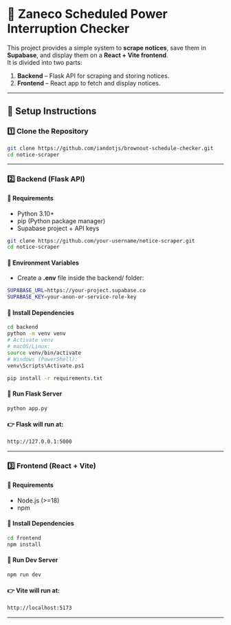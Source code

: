 # 📢 Zaneco Scheduled Power Interruption Checker

This project provides a simple system to **scrape notices**, save them in **Supabase**, and display them on a **React + Vite frontend**.  
It is divided into two parts:

1. **Backend** – Flask API for scraping and storing notices.
2. **Frontend** – React app to fetch and display notices.

---

## 🚀 Setup Instructions

### 1️⃣ Clone the Repository

```bash
git clone https://github.com/iandotjs/brownout-schedule-checker.git
cd notice-scraper
```

---

### 2️⃣ Backend (Flask API)

#### 📌 Requirements

- Python 3.10+
- pip (Python package manager)
- Supabase project + API keys

```bash
git clone https://github.com/your-username/notice-scraper.git
cd notice-scraper
```

#### 📌 Environment Variables

- Create a **.env** file inside the backend/ folder:

```bash
SUPABASE_URL=https://your-project.supabase.co
SUPABASE_KEY=your-anon-or-service-role-key
```

#### 📌 Install Dependencies

```bash
cd backend
python -m venv venv
# Activate venv
# macOS/Linux:
source venv/bin/activate
# Windows (PowerShell):
venv\Scripts\Activate.ps1

pip install -r requirements.txt
```

#### 📌 Run Flask Server

```bash
python app.py
```

#### 👉 Flask will run at:

```bash
http://127.0.0.1:5000
```

---

### 3️⃣ Frontend (React + Vite)

#### 📌 Requirements

- Node.js (>=18)
- npm

#### 📌 Install Dependencies

```bash
cd frontend
npm install
```

#### 📌 Run Dev Server

```bash
npm run dev
```

#### 👉 Vite will run at:

```bash
http://localhost:5173
```

---
